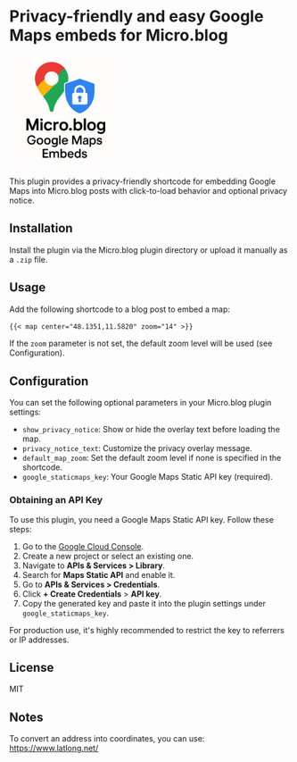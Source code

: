 # Privacy-friendly and easy Google Maps embeds for Micro.blog

<img src="logo.png" alt="Google Maps Embeds for Micro.blog" width="200">

This plugin provides a privacy-friendly shortcode for embedding Google Maps into Micro.blog posts with click-to-load behavior and optional privacy notice.

## Installation

Install the plugin via the Micro.blog plugin directory or upload it manually as a `.zip` file.

## Usage

Add the following shortcode to a blog post to embed a map:

```markdown
{{< map center="48.1351,11.5820" zoom="14" >}}
```

If the `zoom` parameter is not set, the default zoom level will be used (see Configuration).

## Configuration

You can set the following optional parameters in your Micro.blog plugin settings:

- `show_privacy_notice`: Show or hide the overlay text before loading the map.
- `privacy_notice_text`: Customize the privacy overlay message.
- `default_map_zoom`: Set the default zoom level if none is specified in the shortcode.
- `google_staticmaps_key`: Your Google Maps Static API key (required).

### Obtaining an API Key

To use this plugin, you need a Google Maps Static API key. Follow these steps:

1. Go to the [Google Cloud Console](https://console.cloud.google.com/).
2. Create a new project or select an existing one.
3. Navigate to **APIs & Services > Library**.
4. Search for **Maps Static API** and enable it.
5. Go to **APIs & Services > Credentials**.
6. Click **+ Create Credentials** > **API key**.
7. Copy the generated key and paste it into the plugin settings under `google_staticmaps_key`.

For production use, it's highly recommended to restrict the key to referrers or IP addresses.

## License

MIT

## Notes

To convert an address into coordinates, you can use:
https://www.latlong.net/